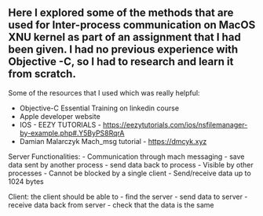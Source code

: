 
## Here I explored some of the methods that are used for Inter-process communication on MacOS XNU kernel as part of an assignment that I had been given. I had no previous experience with Objective -C, so I had to research and learn it from scratch. 

Some of the resources that I used which was really helpful: 
- Objective-C Essential Training on linkedin course
- Apple developer website
- IOS - EEZY TUTORIALS - https://eezytutorials.com/ios/nsfilemanager-by-example.php#.Y5ByPS8RqrA
- Damian Malarczyk Mach_msg tutorial - https://dmcyk.xyz


Server Functionalities:
		- Communication through mach messaging
    - save data sent by another process
		- send data back to process
		- Visible by other processes
		- Cannot be blocked by a single client
		- Send/receive data up to 1024 bytes

Client:
	  the client should be able to
		- find the server
		- send data to server
		- receive data back from server
		- check that the data is the same
    

